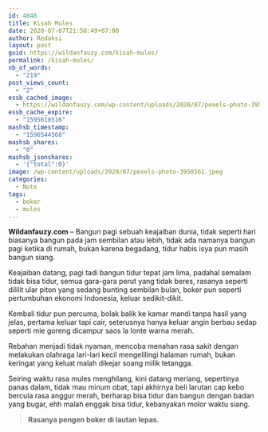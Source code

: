 ```yaml
---
id: 4848
title: Kisah Mules
date: 2020-07-07T21:58:49+07:00
author: Redaksi
layout: post
guid: https://wildanfauzy.com/kisah-mules/
permalink: /kisah-mules/
nb_of_words:
  - "219"
post_views_count:
  - "2"
essb_cached_image:
  - https://wildanfauzy.com/wp-content/uploads/2020/07/pexels-photo-3958561.jpeg
essb_cache_expire:
  - "1595618516"
mashsb_timestamp:
  - "1596544568"
mashsb_shares:
  - "0"
mashsb_jsonshares:
  - '{"total":0}'
image: /wp-content/uploads/2020/07/pexels-photo-3958561.jpeg
categories:
  - Note
tags:
  - boker
  - mules
---
```

**Wildanfauzy.com** &#8211; Bangun pagi sebuah keajaiban dunia, tidak seperti hari biasanya bangun pada jam sembilan atau lebih, tidak ada namanya bangun pagi ketika di rumah, bukan karena begadang, tidur habis isya pun masih bangun siang.

Keajaiban datang, pagi tadi bangun tidur tepat jam lima, padahal semalam tidak bisa tidur, semua gara-gara perut yang tidak beres, rasanya seperti dililit ular piton yang sedang bunting sembilan bulan, boker pun seperti pertumbuhan ekonomi Indonesia, keluar sedikit-dikit.

Kembali tidur pun percuma, bolak balik ke kamar mandi tanpa hasil yang jelas, pertama keluar tapi cair, seterusnya hanya keluar angin berbau sedap seperti mie goreng dicampur saos la lonte warna merah.

Rebahan menjadi tidak nyaman, mencoba menahan rasa sakit dengan melakukan olahraga lari-lari kecil mengelilingi halaman rumah, bukan keringat yang keluat malah dikejar soang milik tetangga.

Seiring waktu rasa mules menghilang, kini datang meriang, sepertinya panas dalam, tidak mau minum obat, tapi akhirnya beli larutan cap kebo bercula rasa anggur merah, berharap bisa tidur dan bangun dengan badan yang bugar, ehh malah enggak bisa tidur, kebanyakan molor waktu siang.



<blockquote class="wp-block-quote">
  <p>
    <strong>Rasanya pengen boker di lautan lepas. </strong>
  </p>
</blockquote>